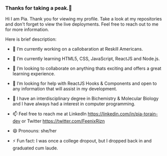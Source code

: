 ### Thanks for taking a peak.👋


Hi I am Pia. Thank you for viewing my profile.  Take a look at my repositories and don't forget to view the live deployments. Feel free to reach out to me for more information.

Here is  brief description:

- 🔭 I’m currently working on a callobaration at Reskill Americans.

- 🌱 I’m currently learning HTML5, CSS, JavaScript, ReactJS and  Node.js.

- 👯 I’m looking to collaborate on anything thats exciting and offers a great learning experience.

- 🤔 I’m looking for help with ReactJS Hooks & Components and open to any information that will assist in my development.

- 💬 I have an interdisciplinary degree in Bichemistry & Molecular Biology and I have always had a interest in computer programming. 

- 📫 Feel free to reach me at  LinkedIn https://linkedin.com/in/pia-torain-dev or Twitter https://twitter.com/FeenixRizn

- 😄 Pronouns: she/her

- ⚡ Fun fact: I was once a college dropout, but I dropped back in and graduated cum laude.

